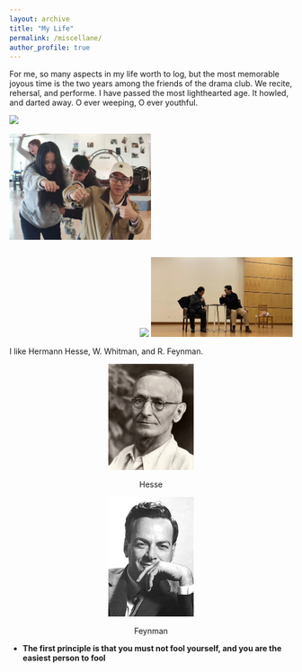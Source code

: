 ```yaml
---
layout: archive
title: "My Life"
permalink: /miscellane/
author_profile: true
---
```


For me, so many aspects in my life worth to log, but the most memorable joyous time is the two years among the friends of the drama club. We recite, rehersal, and performe. I have passed the most lighthearted age. It howled, and darted away. O ever weeping, O ever youthful.

<div style="width:100%;height:50%">

<div style="text-align:left;display:inline-block;"> <img src="/_pages/age.jpg"  width="50%" height=""/>

<img src="/_pages/bus.jpg"  width="50%" height=""/></div>

<div style="text-align:right;display:inline-block;">

<img src="/_pages/allofus.jpg"  width="50%" height=""/>

<img src="/_pages/meandhai.jpg"  width="50%" height=""/>

</div>

<p style="text-align:center;"> </p>

<p style="text-align:center;"> </p>

I like Hermann Hesse, W. Whitman, and R. Feynman.

<p style="text-align:center;"> <img src="/_pages/hesse.jpg"  width="30%" height=""/></p>

<p style="text-align:center;"> Hesse </p>

<p style="text-align:center;"> <img src="/_pages/feynman.jpg"  width="30%" height=""/></p>

<p style="text-align:center;"> Feynman </p>

- **The first principle is that you must not fool yourself, and you are the easiest person to fool**
